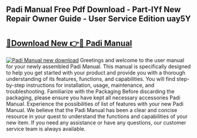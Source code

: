 ## Padi Manual Free Pdf Download - Part-lYf New Repair Owner Guide - User Service Edition uay5Y

# <h2><a href="http://cf25347.oget.top/?id=Padi+Manual">🔗Download New 👉🔴 Padi Manual</a></h2>

[![Padi Manual new download](https://i.imgur.com/5g1atiW.png)](http://cf25347.oget.top/?id=Padi+Manual)
Greetings and welcome to the user manual for your newly assembled Padi Manual. This manual is specifically designed to help you get started with your product and provide you with a thorough understanding of its features, functions, and capabilities. You will find step-by-step instructions for installation, usage, maintenance, and troubleshooting. Familiarize with the Packaging Before discarding the packaging, please ensure you have kept all necessary accessories Padi Manual. Experience the possibilities of list of features with your new Padi Manual. We believe that the Padi Manual has been a clear and concise resource in your quest to understand the functions and capabilities of your new item. If you need any assistance or have any questions, our customer service team is always available.
